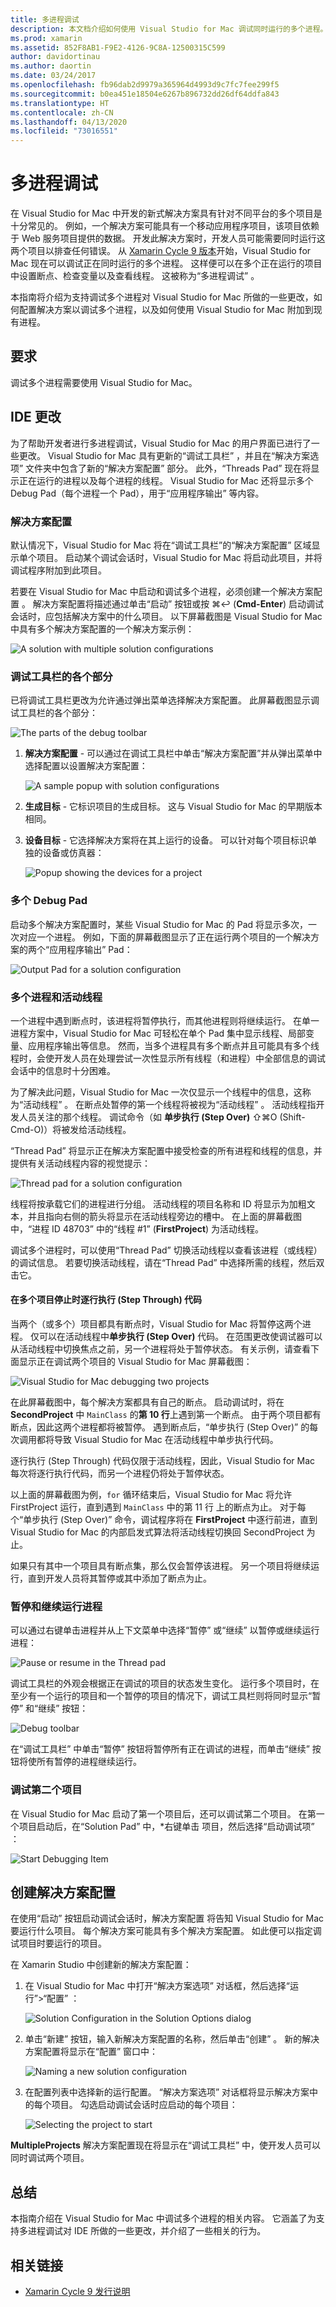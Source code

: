 ```yaml
---
title: 多进程调试
description: 本文档介绍如何使用 Visual Studio for Mac 调试同时运行的多个进程。 例如，可以使用此功能同时调试移动应用程序和 Web 服务项目。
ms.prod: xamarin
ms.assetid: 852F8AB1-F9E2-4126-9C8A-12500315C599
author: davidortinau
ms.author: daortin
ms.date: 03/24/2017
ms.openlocfilehash: fb96dab2d9979a365964d4993d9c7fc7fee299f5
ms.sourcegitcommit: b0ea451e18504e6267b896732dd26df64ddfa843
ms.translationtype: HT
ms.contentlocale: zh-CN
ms.lasthandoff: 04/13/2020
ms.locfileid: "73016551"
---
```

# <a name="multi-process-debugging"></a>多进程调试

在 Visual Studio for Mac 中开发的新式解决方案具有针对不同平台的多个项目是十分常见的。 例如，一个解决方案可能具有一个移动应用程序项目，该项目依赖于 Web 服务项目提供的数据。 开发此解决方案时，开发人员可能需要同时运行这两个项目以排查任何错误。 从 [Xamarin Cycle 9 版本](https://releases.xamarin.com/stable-release-cycle-9/)开始，Visual Studio for Mac 现在可以调试正在同时运行的多个进程。 这样便可以在多个正在运行的项目中设置断点、检查变量以及查看线程。 这被称为“多进程调试”  。 

本指南将介绍为支持调试多个进程对 Visual Studio for Mac 所做的一些更改，如何配置解决方案以调试多个进程，以及如何使用 Visual Studio for Mac 附加到现有进程。

## <a name="requirements"></a>要求

调试多个进程需要使用 Visual Studio for Mac。

## <a name="ide-changes"></a>IDE 更改

为了帮助开发者进行多进程调试，Visual Studio for Mac 的用户界面已进行了一些更改。 Visual Studio for Mac 具有更新的“调试工具栏”  ，并且在“解决方案选项”  文件夹中包含了新的“解决方案配置”  部分。 此外，“Threads Pad”  现在将显示正在运行的进程以及每个进程的线程。 Visual Studio for Mac 还将显示多个 Debug Pad（每个进程一个 Pad），用于“应用程序输出”  等内容。

### <a name="solution-configurations"></a>解决方案配置

默认情况下，Visual Studio for Mac 将在“调试工具栏”的“解决方案配置”  区域显示单个项目。 启动某个调试会话时，Visual Studio for Mac 将启动此项目，并将调试程序附加到此项目。

若要在 Visual Studio for Mac 中启动和调试多个进程，必须创建一个解决方案配置  。 解决方案配置将描述通过单击“启动”  按钮或按 ⌘↩ (**Cmd-Enter**) 启动调试会话时，应包括解决方案中的什么项目。 以下屏幕截图是 Visual Studio for Mac 中具有多个解决方案配置的一个解决方案示例：

![](multi-process-debugging-images/mpd01-xs.png "A solution with multiple solution configurations")

### <a name="parts-of-the-debug-toolbar"></a>调试工具栏的各个部分

已将调试工具栏更改为允许通过弹出菜单选择解决方案配置。 此屏幕截图显示调试工具栏的各个部分：

![](multi-process-debugging-images/mpd02-xs.png "The parts of the debug toolbar")

1. **解决方案配置** - 可以通过在调试工具栏中单击“解决方案配置”并从弹出菜单中选择配置以设置解决方案配置：

    ![](multi-process-debugging-images/mpd03-xs.png "A sample popup with solution configurations")

2. **生成目标** - 它标识项目的生成目标。 这与 Visual Studio for Mac 的早期版本相同。
3. **设备目标** - 它选择解决方案将在其上运行的设备。 可以针对每个项目标识单独的设备或仿真器：

    ![](multi-process-debugging-images/mpd04-xs.png "Popup showing the devices for a project")

### <a name="multiple-debug-pads"></a>多个 Debug Pad

启动多个解决方案配置时，某些 Visual Studio for Mac 的 Pad 将显示多次，一次对应一个进程。 例如，下面的屏幕截图显示了正在运行两个项目的一个解决方案的两个“应用程序输出”  Pad：

![](multi-process-debugging-images/mpd05-xs.png "Output Pad for a solution configuration")

### <a name="multiple-processes-and-the-_active-thread_"></a>多个进程和活动线程 

一个进程中遇到断点时，该进程将暂停执行，而其他进程则将继续运行。 在单一进程方案中，Visual Studio for Mac 可轻松在单个 Pad 集中显示线程、局部变量、应用程序输出等信息。 然而，当多个进程具有多个断点并且可能具有多个线程时，会使开发人员在处理尝试一次性显示所有线程（和进程）中全部信息的调试会话中的信息时十分困难。

为了解决此问题，Visual Studio for Mac 一次仅显示一个线程中的信息，这称为“活动线程”  。 在断点处暂停的第一个线程将被视为“活动线程”  。 活动线程指开发人员关注的那个线程。 调试命令（如 **单步执行 (Step Over)** ⇧⌘O (Shift-Cmd-O)）将被发给活动线程。

“Thread Pad”  将显示正在解决方案配置中接受检查的所有进程和线程的信息，并提供有关活动线程内容的视觉提示：

![](multi-process-debugging-images/mpd06-xs.png "Thread pad for a solution configuration")

线程将按承载它们的进程进行分组。 活动线程的项目名称和 ID 将显示为加粗文本，并且指向右侧的箭头将显示在活动线程旁边的槽中。 在上面的屏幕截图中，“进程 ID 48703”  中的“线程 #1”  (**FirstProject**) 为活动线程。

调试多个进程时，可以使用“Thread Pad”  切换活动线程以查看该进程（或线程）的调试信息。 若要切换活动线程，请在“Thread Pad”  中选择所需的线程，然后双击它。

#### <a name="stepping-through-code-when-multiple-projects-are-stopped"></a>在多个项目停止时逐行执行 (Step Through) 代码

当两个（或多个）项目都具有断点时，Visual Studio for Mac 将暂停这两个进程。 仅可以在活动线程中**单步执行 (Step Over)** 代码。 在范围更改使调试器可以从活动线程中切换焦点之前，另一个进程将处于暂停状态。 有关示例，请查看下面显示正在调试两个项目的 Visual Studio for Mac 屏幕截图：

![](multi-process-debugging-images/mpd09-xs.png  "Visual Studio for Mac debugging two projects")

在此屏幕截图中，每个解决方案都具有自己的断点。 启动调试时，将在 **SecondProject** 中 `MainClass` 的**第 10 行**上遇到第一个断点。 由于两个项目都有断点，因此这两个进程都将被暂停。 遇到断点后，“单步执行 (Step Over)”  的每次调用都将导致 Visual Studio for Mac 在活动线程中单步执行代码。

逐行执行 (Step Through) 代码仅限于活动线程，因此，Visual Studio for Mac 每次将逐行执行代码，而另一个进程仍将处于暂停状态。

以上面的屏幕截图为例，`for` 循环结束后，Visual Studio for Mac 将允许 FirstProject  运行，直到遇到 `MainClass` 中的第 11 行  上的断点为止。 对于每个“单步执行 (Step Over)”  命令，调试程序将在 **FirstProject** 中逐行前进，直到 Visual Studio for Mac 的内部启发式算法将活动线程切换回 SecondProject  为止。

如果只有其中一个项目具有断点集，那么仅会暂停该进程。 另一个项目将继续运行，直到开发人员将其暂停或其中添加了断点为止。

### <a name="pausing-and-resuming-a-processes"></a>暂停和继续运行进程

可以通过右键单击进程并从上下文菜单中选择“暂停”  或“继续”  以暂停或继续运行进程：

![](multi-process-debugging-images/mpd08-xs.png "Pause or resume in the Thread pad")

调试工具栏的外观会根据正在调试的项目的状态发生变化。 运行多个项目时，在至少有一个运行的项目和一个暂停的项目的情况下，调试工具栏则将同时显示“暂停”  和“继续”  按钮：

![](multi-process-debugging-images/mpd07-xs.png  "Debug toolbar")

在“调试工具栏”  中单击“暂停”  按钮将暂停所有正在调试的进程，而单击“继续”  按钮将使所有暂停的进程继续运行。

### <a name="debugging-a-second-project"></a>调试第二个项目

在 Visual Studio for Mac 启动了第一个项目后，还可以调试第二个项目。 在第一个项目启动后，在“Solution Pad”  中，*右键单击  项目，然后选择“启动调试项”  ：

![](multi-process-debugging-images/mpd13-xs.png  "Start Debugging Item")

## <a name="creating-a-solution-configuration"></a>创建解决方案配置

在使用“启动”  按钮启动调试会话时，解决方案配置  将告知 Visual Studio for Mac 要运行什么项目。 每个解决方案可能具有多个解决方案配置。 如此便可以指定调试项目时要运行的项目。

在 Xamarin Studio 中创建新的解决方案配置：

1. 在 Visual Studio for Mac 中打开“解决方案选项”  对话框，然后选择“运行”>“配置”  ：

    ![](multi-process-debugging-images/mpd10-xs.png "Solution Configuration in the Solution Options dialog")

2. 单击“新建”  按钮，输入新解决方案配置的名称，然后单击“创建”  。 新的解决方案配置将显示在“配置”  窗口中：

    ![](multi-process-debugging-images/mpd11-xs.png  "Naming a new solution configuration")

3. 在配置列表中选择新的运行配置。 “解决方案选项”  对话框将显示解决方案中的每个项目。 勾选启动调试会话时应启动的每个项目：

    ![](multi-process-debugging-images/mpd12-xs.png "Selecting the project to start")

**MultipleProjects** 解决方案配置现在将显示在“调试工具栏”  中，使开发人员可以同时调试两个项目。

## <a name="summary"></a>总结

本指南介绍在 Visual Studio for Mac 中调试多个进程的相关内容。 它涵盖了为支持多进程调试对 IDE 所做的一些更改，并介绍了一些相关的行为。

## <a name="related-links"></a>相关链接

- [Xamarin Cycle 9 发行说明](https://releases.xamarin.com/stable-release-cycle-9/)
